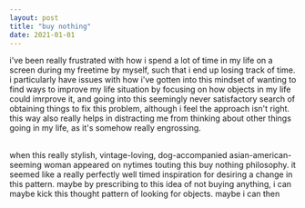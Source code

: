 ```yaml
---
layout: post
title: "buy nothing"
date: 2021-01-01
---
```


i've been really frustrated with how i spend a lot of time in my life on a screen during my freetime by myself, such that i end up losing track of time. i particularly have issues with how i've gotten into this mindset of wanting to find ways to improve my life situation by focusing on how objects in my life could imrprove it, and going into this seemingly never satisfactory search of obtaining things to fix this problem, although i feel the approach isn't right. this way also really helps in distracting me from thinking about other things going in my life, as it's somehow really engrossing.

<br />when this really stylish, vintage-loving, dog-accompanied asian-american-seeming woman appeared on nytimes touting this buy nothing philosophy. it seemed like a really perfectly well timed inspiration for desiring a change in this pattern. maybe by prescribing to this idea of not buying anything, i can maybe kick this thought pattern of looking for objects. maybe i can then 
